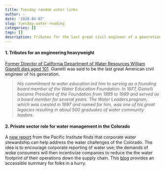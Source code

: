 ```yaml
---
title: Tuesday random water links
author: ~
date: '2020-04-07'
slug: tuesday-water-reading
categories: []
tags: []
description: Tributes for the last great civil engineer of a generation
---
```


#### 1. Tributes for an engineering heavyweight
[Former Director of California Department of Water Resources William Gianelli dies aged 101](https://water.ca.gov/News/Blog/2020/April/William-Gianelli-Memoriam). Gianelli was said to be the last great American civil engineer of his generation.

> *His commitment to water education led him to serving as a founding board member of the Water Education Foundation. In 1977, Gianelli became President of the Foundation from 1985 to 1989 and served as a board member for several years. The Water Leaders program, which was created in 1997 and named for him, was one of his great legacies resulting in about 500 graduates of water community leaders.*

#### 2. Private sector role for water management in the Colorado
A [new report](https://pacinst.org/publication/colorado-river-water-stewardship/) from the Pacific Institute finds that corporate water stewardship can help address the water challenges of the Colorado. The idea is to encourage corporate reporting of water use; the demands of woke consumers will then incentivize companies to reduce the the water footprint of their operations down the supply chain. This [blog](https://pacinst.org/water-sustainability-colorado-river-basin-businesses/) provides an accessible summary for folks in a hurry.